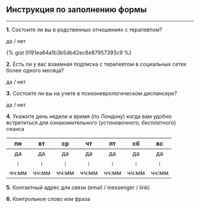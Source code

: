 ## Инструкция по заполнению формы
---

**1.** Состоите ли вы в родственных отношениях с терапевтом?

да / нет

{% gist 0191ea84a1b3b5db42ec8e87957393c9 %}

**2.** Есть ли у вас взаимная подписка с терапевтом в социальных сетях более одного месяца?

да / нет

**3.** Состоите ли вы на учете в психоневрологическом диспансере?

да / нет

**4.** Укажите день недели и время (по Лондону) когда вам удобно встретиться для ознакомительного (*установочного, бесплатного*) сеанса 

|пн |вт |ср |чт |пт |сб |вс|
|:----:|:----:|:----:|:----:|:----:|:----:|:----:|
|да|да|да|да|да|да|да|
|__:__|__:__|__:__|__:__|__:__|__:__|__:__|
|чч:мм|чч:мм|чч:мм|чч:мм|чч:мм|чч:мм|чч:мм|


**5.** Контактный адрес для связи (email / messenger / link)



**6.** Контрольное слово или фраза


